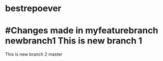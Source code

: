 # bestrepoever
#Changes made in myfeaturebranch
newbranch1
This is new branch 1
=======
This is new branch 2
master
